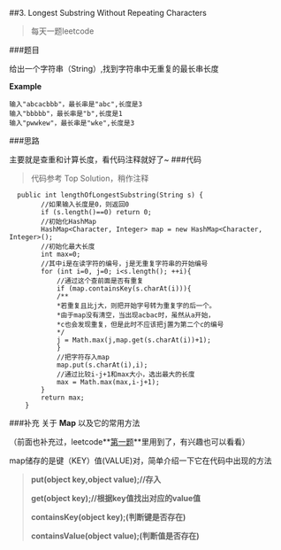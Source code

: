##3. Longest Substring Without Repeating Characters
> 每天一题leetcode

###题目

给出一个字符串（String）,找到字符串中无重复的最长串长度

**Example**

```
输入"abcacbbb"，最长串是"abc",长度是3
输入"bbbbb"，最长串是"b",长度是1
输入"pwwkew"，最长串是"wke",长度是3
```
###思路

主要就是查重和计算长度，看代码注释就好了~
###代码

>代码参考 Top Solution，稍作注释

```
  public int lengthOfLongestSubstring(String s) {
        //如果输入长度是0，则返回0
        if (s.length()==0) return 0;
        //初始化HashMap
        HashMap<Character, Integer> map = new HashMap<Character, Integer>();
        //初始化最大长度
        int max=0;
        //其中i是在读字符的编号，j是无重复字符串的开始编号
        for (int i=0, j=0; i<s.length(); ++i){
            //通过这个查前面是否有重复
            if (map.containsKey(s.charAt(i))){
            /**
            *若重复且比j大，则把开始字号转为重复字的后一个。
            *由于map没有清空，当出现acbac时，虽然从a开始，
            *c也会发现重复，但是此时不应该把j置为第二个c的编号
            */
            j = Math.max(j,map.get(s.charAt(i))+1);
            }
            //把字符存入map
            map.put(s.charAt(i),i);
            //通过比较i-j+1和max大小，选出最大的长度
            max = Math.max(max,i-j+1);
        }
        return max;
    }
```
###补充
关于 **Map** 以及它的常用方法

（前面也补充过，leetcode**[第一题](http://www.jianshu.com/p/e2e0c0105afd)**里用到了，有兴趣也可以看看）

map储存的是键（KEY）值(VALUE)对，简单介绍一下它在代码中出现的方法

>**put(object key,object value);//存入**
>
>**get(object key);//根据key值找出对应的value值**
>
>**containsKey(object key);(判断键是否存在)**
>
>**containsValue(object value);(判断值是否存在)**


